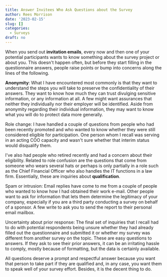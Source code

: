 ```yaml
---
title: Answer Invitees Who Ask Questions about the Survey
author: Rees Morrison
date: '2023-02-15'
slug: []
categories:
  - Surveys
draft: no
---
```


When you send out **invitation emails**, every now and then one of your potential participants wants to know something about the survey project or about you. This doesn't happen often, but before they start filling in the questionnaire answers, people raise points or bump into concerns along the lines of the following. 

**Anonymity**:  What I have encountered most commonly is that they want to understand the steps you will take to preserve the confidentiality of their answers.  They want to know how much they can trust divulging sensitive information, or any information at all.  A few might want assurances that neither they individually nor their employer will be identified.  Aside from anonymity regarding their individual information, they may want to know what you will do to protect data more generally.

Role change: I have handled a couple of questions from people who had been recently promoted and who wanted to know whether they were still considered eligible for participation. One person whom I recall was serving in an acting COO capacity and wasn't sure whether that interim status would disqualify them.  

I've also had people who retired recently and had a concern about their eligibility. Related to role confusion are the questions that come from someone who wears several hats or perhaps is only partially in a role such as the Chief Financial Officer who also handles the IT functions in a law firm.  Essentially, these are inquiries about **qualification**.

Spam or intrusion:  Email replies have come to me from a couple of people who wanted to know how I had obtained their work e-mail. Other people want to ask for information that lets them determine the legitimacy of your company, especially if you are a third party conducting a survey on behalf of a sponsor.  A few write to ask you to send the report to their personal email mailbox.

Uncertainty about prior response:  The final set of inquiries that I recall had to do with potential respondents being unsure whether they had already filled out the questionnaire and submitted it or whether my survey was different from another survey on the topic.  These are easy questions to answers.   If they ask to see their prior answers, it can be an irritating hassle to comply, mostly because of formatting, but the data is certainly available.

All questions deserve a prompt and respectful answer because you want that person to take part if they are qualified and, in any case, you want them to speak well of your survey effort.  Besides, it is the decent thing to do.

<!-- End of post -->
